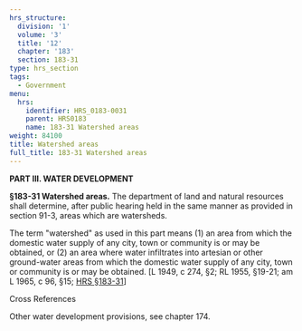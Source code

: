 ```yaml
---
hrs_structure:
  division: '1'
  volume: '3'
  title: '12'
  chapter: '183'
  section: 183-31
type: hrs_section
tags:
  - Government
menu:
  hrs:
    identifier: HRS_0183-0031
    parent: HRS0183
    name: 183-31 Watershed areas
weight: 84100
title: Watershed areas
full_title: 183-31 Watershed areas
---
```

**PART III. WATER DEVELOPMENT**

**§183-31 Watershed areas.** The department of land and natural resources shall determine, after public hearing held in the same manner as provided in section 91-3, areas which are watersheds.

The term "watershed" as used in this part means (1) an area from which the domestic water supply of any city, town or community is or may be obtained, or (2) an area where water infiltrates into artesian or other ground-water areas from which the domestic water supply of any city, town or community is or may be obtained. [L 1949, c 274, §2; RL 1955, §19-21; am L 1965, c 96, §15; [HRS §183-31](/title-12/chapter-183/section-183-31/)]

Cross References

Other water development provisions, see chapter 174.
